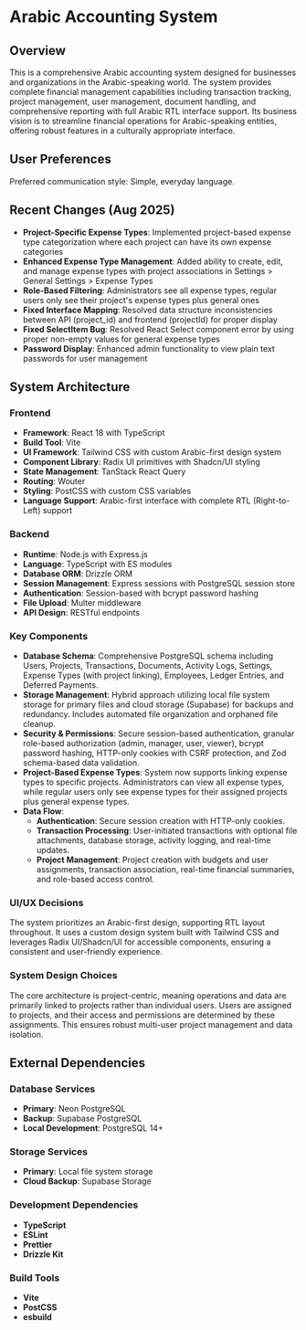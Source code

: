 # Arabic Accounting System

## Overview
This is a comprehensive Arabic accounting system designed for businesses and organizations in the Arabic-speaking world. The system provides complete financial management capabilities including transaction tracking, project management, user management, document handling, and comprehensive reporting with full Arabic RTL interface support. Its business vision is to streamline financial operations for Arabic-speaking entities, offering robust features in a culturally appropriate interface.

## User Preferences
Preferred communication style: Simple, everyday language.

## Recent Changes (Aug 2025)
- **Project-Specific Expense Types**: Implemented project-based expense type categorization where each project can have its own expense categories
- **Enhanced Expense Type Management**: Added ability to create, edit, and manage expense types with project associations in Settings > General Settings > Expense Types
- **Role-Based Filtering**: Administrators see all expense types, regular users only see their project's expense types plus general ones
- **Fixed Interface Mapping**: Resolved data structure inconsistencies between API (project_id) and frontend (projectId) for proper display
- **Fixed SelectItem Bug**: Resolved React Select component error by using proper non-empty values for general expense types
- **Password Display**: Enhanced admin functionality to view plain text passwords for user management

## System Architecture

### Frontend
- **Framework**: React 18 with TypeScript
- **Build Tool**: Vite
- **UI Framework**: Tailwind CSS with custom Arabic-first design system
- **Component Library**: Radix UI primitives with Shadcn/UI styling
- **State Management**: TanStack React Query
- **Routing**: Wouter
- **Styling**: PostCSS with custom CSS variables
- **Language Support**: Arabic-first interface with complete RTL (Right-to-Left) support

### Backend
- **Runtime**: Node.js with Express.js
- **Language**: TypeScript with ES modules
- **Database ORM**: Drizzle ORM
- **Session Management**: Express sessions with PostgreSQL session store
- **Authentication**: Session-based with bcrypt password hashing
- **File Upload**: Multer middleware
- **API Design**: RESTful endpoints

### Key Components
- **Database Schema**: Comprehensive PostgreSQL schema including Users, Projects, Transactions, Documents, Activity Logs, Settings, Expense Types (with project linking), Employees, Ledger Entries, and Deferred Payments.
- **Storage Management**: Hybrid approach utilizing local file system storage for primary files and cloud storage (Supabase) for backups and redundancy. Includes automated file organization and orphaned file cleanup.
- **Security & Permissions**: Secure session-based authentication, granular role-based authorization (admin, manager, user, viewer), bcrypt password hashing, HTTP-only cookies with CSRF protection, and Zod schema-based data validation.
- **Project-Based Expense Types**: System now supports linking expense types to specific projects. Administrators can view all expense types, while regular users only see expense types for their assigned projects plus general expense types.
- **Data Flow**:
    - **Authentication**: Secure session creation with HTTP-only cookies.
    - **Transaction Processing**: User-initiated transactions with optional file attachments, database storage, activity logging, and real-time updates.
    - **Project Management**: Project creation with budgets and user assignments, transaction association, real-time financial summaries, and role-based access control.

### UI/UX Decisions
The system prioritizes an Arabic-first design, supporting RTL layout throughout. It uses a custom design system built with Tailwind CSS and leverages Radix UI/Shadcn/UI for accessible components, ensuring a consistent and user-friendly experience.

### System Design Choices
The core architecture is project-centric, meaning operations and data are primarily linked to projects rather than individual users. Users are assigned to projects, and their access and permissions are determined by these assignments. This ensures robust multi-user project management and data isolation.

## External Dependencies

### Database Services
- **Primary**: Neon PostgreSQL
- **Backup**: Supabase PostgreSQL
- **Local Development**: PostgreSQL 14+

### Storage Services
- **Primary**: Local file system storage
- **Cloud Backup**: Supabase Storage

### Development Dependencies
- **TypeScript**
- **ESLint**
- **Prettier**
- **Drizzle Kit**

### Build Tools
- **Vite**
- **PostCSS**
- **esbuild**